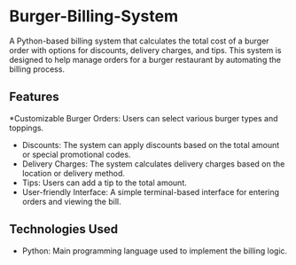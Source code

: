 # Burger-Billing-System
A Python-based billing system that calculates the total cost of a burger order with options for discounts, delivery charges, and tips. This system is designed to help manage orders for a burger restaurant by automating the billing process.

## Features
*Customizable Burger Orders: Users can select various burger types and toppings.
* Discounts: The system can apply discounts based on the total amount or special promotional codes.
* Delivery Charges: The system calculates delivery charges based on the location or delivery method.
* Tips: Users can add a tip to the total amount.
* User-friendly Interface: A simple terminal-based interface for entering orders and viewing the bill.

## Technologies Used
* Python: Main programming language used to implement the billing logic.
